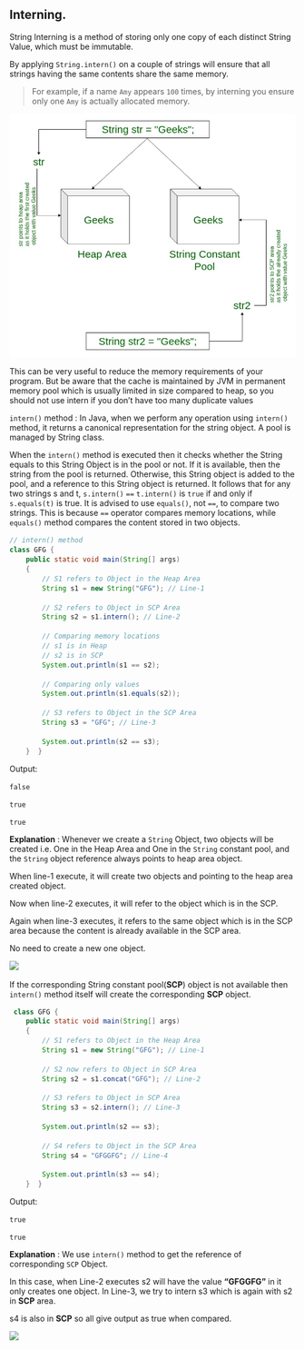 ## Interning.

String Interning is a method of storing only one copy of each distinct String Value, which must be immutable.

By applying `String.intern()` on a couple of strings will ensure that all strings having the same contents share the same memory.

> For example, if a name `Amy` appears `100` times, by interning you ensure only one `Amy` is actually allocated memory.

![](Pictures/Interning-of-String-in-Java.jpg)

This can be very useful to reduce the memory requirements of your program.
But be aware that the cache is maintained by JVM in permanent memory pool which is usually limited in size compared to heap, so you should not use intern if you don’t have too many duplicate values

`intern()` method : In Java, when we perform any operation using `intern()` method, it returns a canonical representation for the string object.
A pool is managed by String class.

When the `intern()` method is executed then it checks whether the String equals to this String Object is in the pool or not.
If it is available, then the string from the pool is returned. Otherwise, this String object is added to the pool, and a reference to this String object is returned.
It follows that for any two strings s and t, `s.intern()` `==` `t.intern()` is `true` if and only if `s.equals(t)` is true.
It is advised to use `equals()`, not `==`, to compare two strings. This is because `==` operator compares memory locations, while `equals()` method compares the content stored in two objects.

```java
// intern() method  
class GFG {  
    public static void main(String[] args)  
    {  
        // S1 refers to Object in the Heap Area  
        String s1 = new String("GFG"); // Line-1  
  
        // S2 refers to Object in SCP Area 
        String s2 = s1.intern(); // Line-2  
          
        // Comparing memory locations 
        // s1 is in Heap 
        // s2 is in SCP 
        System.out.println(s1 == s2); 
          
        // Comparing only values 
        System.out.println(s1.equals(s2)); 
          
        // S3 refers to Object in the SCP Area  
        String s3 = "GFG"; // Line-3  
  
        System.out.println(s2 == s3);  
    }  }  
 ```

 Output:

`false`

`true`

`true`

**Explanation** : Whenever we create a `String` Object, two objects will be created i.e. One in the Heap Area and One in the `String` constant pool, and the `String` object reference always points to heap area object.

When line-1 execute, it will create two objects and pointing to the heap area created object.

Now when line-2 executes, it will refer to the object which is in the SCP.

Again when line-3 executes, it refers to the same object which is in the SCP area because the content is already available in the SCP area.

No need to create a new one object.

![](String-interning-in-Java-1.jpg)

If the corresponding String constant pool(**SCP**) object is not available then `intern()` method itself will create the corresponding **SCP** object.

```java
 class GFG {  
    public static void main(String[] args)  
    {  
        // S1 refers to Object in the Heap Area  
        String s1 = new String("GFG"); // Line-1  
  
        // S2 now refers to Object in SCP Area  
        String s2 = s1.concat("GFG"); // Line-2  
  
        // S3 refers to Object in SCP Area 
        String s3 = s2.intern(); // Line-3  
  
        System.out.println(s2 == s3);  
  
        // S4 refers to Object in the SCP Area  
        String s4 = "GFGGFG"; // Line-4  
  
        System.out.println(s3 == s4);  
    }  } 
   ```

Output:

`true`

`true`

**Explanation** : We use `intern()` method to get the reference of corresponding `SCP` Object.

In this case, when Line-2 executes s2 will have the value **“GFGGFG”** in it only creates one object.
In Line-3, we try to intern s3 which is again with s2 in **SCP** area.

s4 is also in **SCP** so all give output as true when compared.

![](String-Interning-in-Java-2.jpg)

[media]: https://media.geeksforgeeks.org/wp-content/cdn-uploads/20191106170808/Interning-of-String-in-Java.jpg

[media]: https://media.geeksforgeeks.org/wp-content/cdn-uploads/String-interning-in-Java-1.jpg

[media]: https://media.geeksforgeeks.org/wp-content/cdn-uploads/String-Interning-in-Java-2.jpg